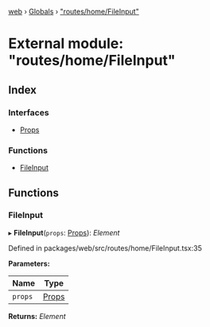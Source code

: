 [web](../README.md) › [Globals](../globals.md) › ["routes/home/FileInput"](_routes_home_fileinput_.md)

# External module: "routes/home/FileInput"

## Index

### Interfaces

* [Props](../interfaces/_routes_home_fileinput_.props.md)

### Functions

* [FileInput](_routes_home_fileinput_.md#fileinput)

## Functions

###  FileInput

▸ **FileInput**(`props`: [Props](../interfaces/_routes_experiment_dashboard_cagesessiontable_.props.md)): *Element*

Defined in packages/web/src/routes/home/FileInput.tsx:35

**Parameters:**

Name | Type |
------ | ------ |
`props` | [Props](../interfaces/_routes_experiment_dashboard_cagesessiontable_.props.md) |

**Returns:** *Element*
